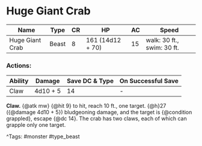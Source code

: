 # Huge Giant Crab

| Name | Type | CR | HP | AC | Speed |
|------|------|----|----|----|-------|
| Huge Giant Crab | Beast | 8 | 161 (14d12 + 70) | 15 | walk: 30 ft., swim: 30 ft. |

### Actions:

| Ability | Damage | Save DC & Type | On Successful Save |
|---------|--------|----------------|--------------------|
| Claw | 4d10 + 5 | 14 | - |


**Claw.** {@atk mw} {@hit 9} to hit, reach 10 ft., one target. {@h}27 ({@damage 4d10 + 5}) bludgeoning damage, and the target is {@condition grappled}, escape {@dc 14}. The crab has two claws, each of which can grapple only one target.

^Tags: #monster #type_beast